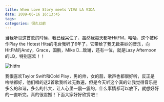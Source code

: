 ```yaml
---
title: When Love Story meets VIVA LA VIDA
date: 2009-06-16 16:13:45
tags:
categories: 很久以前
---
```

当我听见这首歌的时候，我已经呆住了，虽然我每天都听HitFM，哈哈，这个被称作Play the Hotest Hits的电台我听了6年了。它带给了我无数美妙的音乐，向HitFM的Andy，Grace，国鹏，Mike D…致谢，还有一位，就是Lazy Afternoon的LQ，特别喜欢！！

![hitfm](http://7xqfs2.com1.z0.glb.clouddn.com/hitfm.bmp)

我很喜欢Taylor Swift和Cold Play，男的帅，女的靓，歌声也都很好听，反正是啥啥都好，他们唱的这2首歌我听过无数遍，但是今天听这个真的让我觉得音乐是多么的和谐，多么的伟大，让人心里一震一震的，什么事情都可以放下，就想好好的一直听完。真的很震撼！下面大家好好欣赏吧！
	
